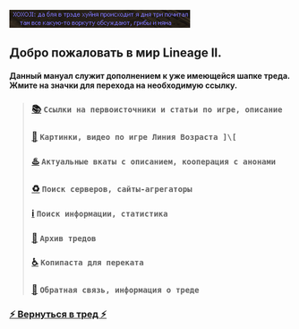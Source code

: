 ![](pics/xoxoji.png)

## Добро пожаловать в мир Lineage II.

#### Данный мануал служит дополнением к уже имеющейся шапке треда. Жмите на значки для перехода на необходимую ссылку.

> ### [📚](lore.md) `Ссылки на первоисточники и статьи по игре, описание`
> 
> ### [🔮](arts.md) `Картинки, видео по игре Линия Возраста ]\[`
> 
> ### [♨️](cooperation.md) `Актуальные вкаты с описанием, кооперация c анонами`
> 
> ### [♻️](servers.md) `Поиск серверов, сайты-агрегаторы`
> 
> ### [ℹ️](info.md) `Поиск информации, статистика`
> 
> ### [📆](archive.md) `Архив тредов`
> 
> ### [♿](perekat.md) `Копипаста для переката`
> 
> ### [🔄](feedback.md) `Обратная связь, информация о треде`

### [⚡ Вернуться в тред ⚡](https://2ch.hk/vg/res/42512408.html)
